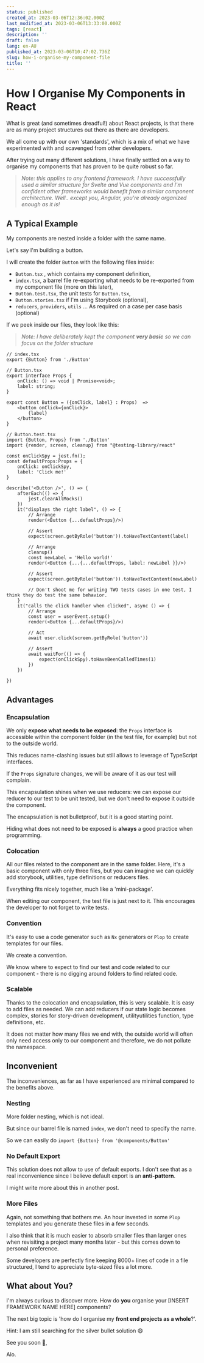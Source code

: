 ```yaml
---
status: published
created_at: 2023-03-06T12:36:02.000Z
last_modified_at: 2023-03-06T13:33:00.000Z
tags: [react]
description: ''
draft: false
lang: en-AU
published_at: 2023-03-06T10:47:02.736Z
slug: how-i-organise-my-component-file
title: ''
---
```


# How I Organise My Components in React

What is great (and sometimes dreadful!) about React projects, is that there are as many project structures out there as there are developers.

We all come up with our own 'standards', which is a mix of what we have experimented with and scavenged from other developers.

After trying out many different solutions, I have finally settled on a way to organise my components that has proven to be quite robust so far.

> _Note: this applies to any frontend framework. I have successfully used a similar structure for Svelte and Vue components and I'm confident other frameworks would benefit from a similar component architecture. Well.. except you, Angular, you're already organized enough as it is!_

## A Typical Example

My components are nested inside a folder with the same name.

Let's say I'm building a button.

I will create the folder `Button` with the following files inside:

- `Button.tsx` , which contains my component definition,
- `index.tsx`, a barrel file re-exporting what needs to be re-exported from my component file (more on this later),
- `Button.test.tsx`, the unit tests for `Button.tsx`,
- `Button.stories.tsx` if I'm using Storybook (optional),
- `reducers`, `providers`, `utils` … As required on a case per case basis (optional)

If we peek inside our files, they look like this:

> _Note: I have deliberately kept the component **very basic** so we can focus on the folder structure_

```tsx
// index.tsx
export {Button} from './Button'
```

```tsx
// Button.tsx
export interface Props {
	onClick: () => void | Promise<void>;
	label: string;
}

export const Button = ({onClick, label} : Props)  => 
	<button onClick={onClick}>
		{label}
	</button>
}
```

```tsx
// Button.test.tsx
import {Button, Props} from './Button'
import {render, screen, cleanup} from "@testing-library/react"

const onClickSpy = jest.fn();
const defaultProps:Props = {
	onClick: onClickSpy,
	label: 'Click me!'
}

describe('<Button />', () => {
	afterEach(() => {
		jest.clearAllMocks()
	})
	it("displays the right label", () => {
		// Arrange
		render(<Button {...defaultProps}/>)

		// Assert
		expect(screen.getByRole('button')).toHaveTextContent(label)

		// Arrange
		cleanup()
		const newLabel = 'Hello world!'
		render(<Button {...{...defaultProps, label: newLabel }}/>)

		// Assert
		expect(screen.getByRole('button')).toHaveTextContent(newLabel)

		// Don't shoot me for writing TWO tests cases in one test, I think they do test the same behavior.
	}
	it("calls the click handler when clicked", async () => {
		// Arrange
		const user = userEvent.setup()
		render(<Button {...defaultProps}/>)

		// Act
		await user.click(screen.getByRole('button'))

		// Assert
		await waitFor(() => {
			expect(onClickSpy).toHaveBeenCalledTimes(1) 
		})
	})
	
})
```

## Advantages

### Encapsulation

We only **expose what needs to be exposed**: the `Props` interface is accessible within the component folder (in the test file, for example) but not to the outside world.

This reduces name-clashing issues but still allows to leverage of TypeScript interfaces.

If the `Props` signature changes, we will be aware of it as our test will complain.

This encapsulation shines when we use reducers: we can expose our reducer to our test to be unit tested, but we don't need to expose it outside the component.

The encapsulation is not bulletproof, but it is a good starting point.

Hiding what does not need to be exposed is **always** a good practice when programming.

### Colocation

All our files related to the component are in the same folder. Here, it's a basic component with only three files, but you can imagine we can quickly add storybook, utilities, type definitions or reducers files.

Everything fits nicely together, much like a 'mini-package'.

When editing our component, the test file is just next to it. This encourages the developer to not forget to write tests.

### Convention

It's easy to use a code generator such as `Nx` generators or `Plop` to create templates for our files.

We create a convention.

We know where to expect to find our test and code related to our component - there is no digging around folders to find related code.

### Scalable

Thanks to the colocation and encapsulation, this is very scalable. It is easy to add files as needed. We can add reducers if our state logic becomes complex, stories for story-driven development, utilityutilities function, type definitions, etc.

It does not matter how many files we end with, the outside world will often only need access only to our component and therefore, we do not pollute the namespace.

## Inconvenient

The inconveniences, as far as I have experienced are minimal compared to the benefits above.

### Nesting

More folder nesting, which is not ideal.

But since our barrel file is named `index`, we don't need to specify the name.

So we can easily do `import {Button} from '@components/Button'`

### No Default Export

This solution does not allow to use of default exports. I don't see that as a real inconvenience since I believe default export is an **anti-pattern**.

I might write more about this in another post.

### More Files

Again, not something that bothers me. An hour invested in some `Plop` templates and you generate these files in a few seconds.

I also think that it is much easier to absorb smaller files than larger ones when revisiting a project many months later - but this comes down to personal preference.

Some developers are perfectly fine keeping 8000+ lines of code in a file structured, I tend to appreciate byte-sized files a lot more.

## What about You?

I'm always curious to discover more. How do **you** organise your [INSERT FRAMEWORK NAME HERE] components?

The next big topic is 'how do I organise my **front end projects as a whole**?'.

Hint: I am still searching for the silver bullet solution 😄

See you soon 👋,

Alo.
